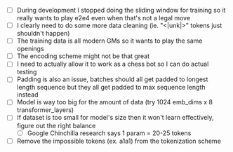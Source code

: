 - [ ] During development I stopped doing the sliding window for training so it really wants to play e2e4 even when that's not a legal move
- [ ] I clearly need to do some more data cleaning (ie. "<|unk|>" tokens just shouldn't happen)
- [ ] The training data is all modern GMs so it wants to play the same openings
- [ ] The encoding scheme might not be that great
- [ ] I need to actually allow it to work as a chess bot so I can do actual testing
- [ ] Padding is also an issue, batches should all get padded to longest length sequence but they all get padded to max sequence length instead
- [ ] Model is way too big for the amount of data (try 1024 emb_dims x 8 transformer_layers)
- [ ] If dataset is too small for model's size then it won't learn effectively, figure out the right balance
    - [ ] Google Chinchilla research says 1 param = 20-25 tokens
- [ ] Remove the impossible tokens (ex. a1a1) from the tokenization scheme